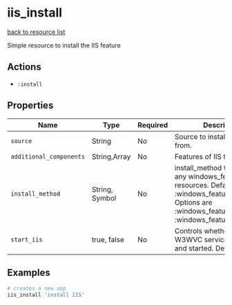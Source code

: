 # iis_install

[back to resource list](https://github.com/sous-chefs/iis#resources)

Simple resource to install the IIS feature

## Actions

- `:install`

## Properties

| Name                    | Type           |  Required| Description                          |
| ----------------------- | -------------- | -------- | ------------------------------------ |
| `source`                |  String        | No       | Source to install the features from. |
| `additional_components` |  String,Array  | No       | Features of IIS to install |
| `install_method`        |  String, Symbol| No       | install_method to be used to any windows_features  resources. Default is :windows_feature_dism. Options are :windows_feature_dism, :windows_feature_powershell |
| `start_iis`             | true, false    | No       | Controls whether the W3WVC service is enabled and started. Default is false |

## Examples

```ruby
# creates a new app
iis_install 'install IIS'
```

